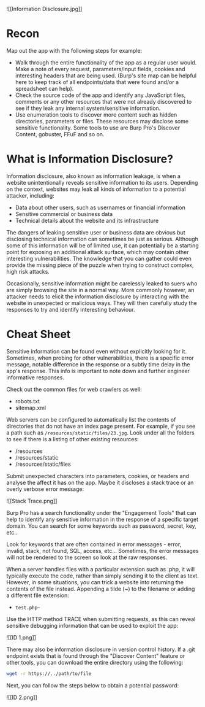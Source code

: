 ![[Information Disclosure.jpg]]
# Recon

Map out the app with the following steps for example:

- Walk through the entire functionality of the app as a regular user would. Make a note of every request, parameters/input fields, cookies and interesting headers that are being used. (Burp's site map can be helpful here to keep track of all endpoints/data that were found and/or a spreadsheet can help).
- Check the source code of the app and identify any JavaScript files, comments or any other resources that were not already discovered to see if they leak any internal system/sensitive information.
- Use enumeration tools to discover more content such as hidden directories, parameters or files. These resources may disclose some sensitive functionality. Some tools to use are Burp Pro's Discover Content, gobuster, FFuF and so on.
# What is Information Disclosure?

Information disclosure, also known as information leakage, is when a website unintentionally reveals sensitive information to its users. Depending on the context, websites may leak all kinds of information to a potential attacker, including:

- Data about other users, such as usernames or financial information
- Sensitive commercial or business data
- Technical details about the website and its infrastructure

The dangers of leaking sensitive user or business data are obvious but disclosing technical information can sometimes be just as serious. Although some of this information will be of limited use, it can potentially be a starting point for exposing an additional attack surface, which may contain other interesting vulnerabilities. The knowledge that you can gather could even provide the missing piece of the puzzle when trying to construct complex, high risk attacks.

Occasionally, sensitive information might be carelessly leaked to suers who are simply browsing the site in a normal way. More commonly however, an attacker needs to elicit the information disclosure by interacting with the website in unexpected or malicious ways. They will then carefully study the responses to try and identify interesting behaviour.
# Cheat Sheet

Sensitive information can be found even without explicitly looking for it. Sometimes, when probing for other vulnerabilities, there is a specific error message, notable difference in the response or a subtly time delay in the app's response. This info is important to note down and further engineer informative responses.

Check out the common files for web crawlers as well:

- robots.txt
- sitemap.xml

Web servers can be configured to automatically list the contents of directories that do not have an index page present. For example, if you see a path such as `/resources/static/files/23.jpg`. Look under all the folders to see if there is a listing of other existing resources:

- /resources
- /resources/static
- /resources/static/files

Submit unexpected characters into parameters, cookies, or headers and analyse the affect it has on the app. Maybe it discloses a stack trace or an overly verbose error message:

![[Stack Trace.png]]

Burp Pro has a search functionality under the "Engagement Tools" that can help to identify any sensitive information in the response of a specific target domain. You can search for some keywords such as password, secret, key, etc..

Look for keywords that are often contained in error messages - error, invalid, stack, not found, SQL, access, etc... Sometimes, the error messages will not be rendered to the screen so look at the raw responses.

When a server handles files with a particular extension such as .php, it will typically execute the code, rather than simply sending it to the client as text. However, in some situations, you can trick a website into returning the contents of the file instead. Appending a tilde (~) to the filename or adding a different file extension:

- `test.php~`

Use the HTTP method TRACE when submitting requests, as this can reveal sensitive debugging information that can be used to exploit the app:

![[ID 1.png]]

There may also be information disclosure in version control history. If a .git endpoint exists that is found through the "Discover Content" feature or other tools, you can download the entire directory using the following:

```bash
wget -r https://../path/to/file
```

Next, you can follow the steps below to obtain a potential password:

![[ID 2.png]]

